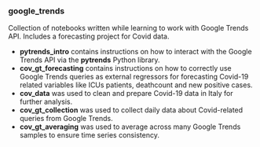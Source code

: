 ### google_trends
Collection of notebooks written while learning to work with Google Trends API. Includes a forecasting project for Covid data.
- **pytrends_intro** contains instructions on how to interact with the Google Trends API via the **pytrends** Python library.
- **cov_gt_forecasting** contains instructions on how to correctly use Google Trends queries as external regressors for forecasting Covid-19 related variables like ICUs patients, deathcount and new positive cases.
- **cov_data** was used to clean and prepare Covid-19 data in Italy for further analysis.
- **cov_gt_collection** was used to collect daily data about Covid-related queries from Google Trends.
- **cov_gt_averaging** was used to average across many Google Trends samples to ensure time series consistency.
